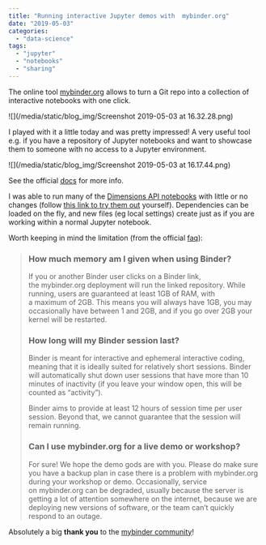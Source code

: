 ```yaml
---
title: "Running interactive Jupyter demos with  mybinder.org"
date: "2019-05-03"
categories: 
  - "data-science"
tags: 
  - "jupyter"
  - "notebooks"
  - "sharing"
---
```


The online tool [mybinder.org](https://mybinder.org/) allows to turn a Git repo into a collection of interactive notebooks with one click.

![](/media/static/blog_img/Screenshot 2019-05-03 at 16.32.28.png)

I played with it a little today and was pretty impressed! A very useful tool e.g. if you have a repository of Jupyter notebooks and want to showcase them to someone with no access to a Jupyter environment.

![](/media/static/blog_img/Screenshot 2019-05-03 at 16.17.44.png)

See the official [docs](https://mybinder.readthedocs.io/en/latest/) for more info.

I was able to run many of the [Dimensions API notebooks](https://github.com/digital-science/dimensions-api) with little or no changes (follow [this link to try them out](https://hub.mybinder.org/user/digital-science-dimensions-api-y3409gua/tree) yourself). Dependencies can be loaded on the fly, and new files (eg local settings) create just as if you are working within a normal Jupyter notebook.

Worth keeping in mind the limitation (from the official [faq](https://mybinder.readthedocs.io/en/latest/faq.html#user-memory)):

> ### **How much memory am I given when using Binder?**
> 
> If you or another Binder user clicks on a Binder link, the mybinder.org deployment will run the linked repository. While running, users are guaranteed at least 1GB of RAM, with a maximum of 2GB. This means you will always have 1GB, you may occasionally have between 1 and 2GB, and if you go over 2GB your kernel will be restarted.
> 
> ### **How long will my Binder session last?**
> 
> Binder is meant for interactive and ephemeral interactive coding, meaning that it is ideally suited for relatively short sessions. Binder will automatically shut down user sessions that have more than 10 minutes of inactivity (if you leave your window open, this will be counted as “activity”).
> 
> Binder aims to provide at least 12 hours of session time per user session. Beyond that, we cannot guarantee that the session will remain running.
> 
> ### **Can I use mybinder.org for a live demo or workshop?**
> 
> For sure! We hope the demo gods are with you. Please do make sure you have a backup plan in case there is a problem with mybinder.org during your workshop or demo. Occasionally, service on mybinder.org can be degraded, usually because the server is getting a lot of attention somewhere on the internet, because we are deploying new versions of software, or the team can’t quickly respond to an outage.

Absolutely a big **thank you** to the [mybinder community](https://gitter.im/jupyterhub/binder)!

